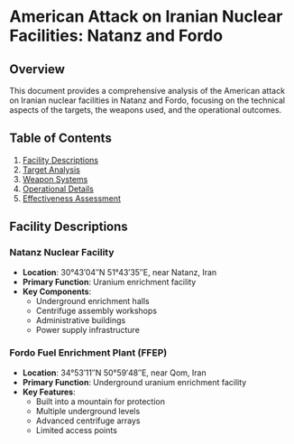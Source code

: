 # American Attack on Iranian Nuclear Facilities: Natanz and Fordo

## Overview
This document provides a comprehensive analysis of the American attack on Iranian nuclear facilities in Natanz and Fordo, focusing on the technical aspects of the targets, the weapons used, and the operational outcomes.

## Table of Contents
1. [Facility Descriptions](#facility-descriptions)
2. [Target Analysis](#target-analysis)
3. [Weapon Systems](#weapon-systems)
4. [Operational Details](#operational-details)
5. [Effectiveness Assessment](#effectiveness-assessment)

## Facility Descriptions

### Natanz Nuclear Facility
- **Location**: 30°43′04″N 51°43′35″E, near Natanz, Iran
- **Primary Function**: Uranium enrichment facility
- **Key Components**:
  - Underground enrichment halls
  - Centrifuge assembly workshops
  - Administrative buildings
  - Power supply infrastructure

### Fordo Fuel Enrichment Plant (FFEP)
- **Location**: 34°53′11″N 50°59′48″E, near Qom, Iran
- **Primary Function**: Underground uranium enrichment facility
- **Key Features**:
  - Built into a mountain for protection
  - Multiple underground levels
  - Advanced centrifuge arrays
  - Limited access points
